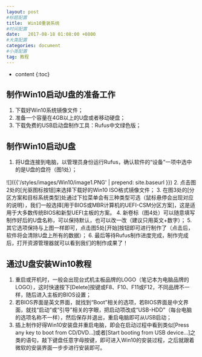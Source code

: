 ```yaml
---
layout: post
#标题配置
title:  Win10重装系统
#时间配置
date:   2017-08-18 01:08:00 +0800
#大类配置
categories: document
#小类配置
tag: 教程
---
```


* content
{:toc}


## 制作Win10启动U盘的准备工作
1. 下载好Win10系统镜像文件；
2. 准备一个容量在4GB以上的U盘或者移动硬盘；
3. 下载免费的USB启动盘制作工具：Rufus中文绿色版；

## 制作Win10启动U盘
1. 将U盘连接到电脑，以管理员身份运行Rufus，确认软件的“设备”一项中选中的是U盘的盘符（图1处）；

![]({{'/styles/images/Win10/image1.PNG' | prepend: site.baseurl }})
2. 点击图2处的[光驱图标按钮]来选择下载好的Win10 ISO格式镜像文件；
3. 在图3处的[分区方案和目标系统类型]处通过下拉菜单会有三种类型可选（鼠标悬停会出现对应的说明），我们一般选择[用于BIOS或MBR计算机的UEFI-CSM分区方案]，这是适用于大多数传统BIOS和新型UEFI主板的方案。
4. 新卷标（图4处）可以随意填写制作好后的U盘名称，可以保持默认，也可以改一改（建议只用英文+数字）；
5. 其它选项保持与上图一样即可，点击图5处[开始]按钮即可进行制作了（点击后，软件将会清除U盘上所有的数据）；
6. 最后等待Rufus制作进度完成，制作完成后，打开资源管理器就可以看到我们的制作成果了！

## 通过U盘安装Win10教程
1. 重启或开机时，一般会出现台式机主板品牌的LOGO（笔记本为电脑品牌的LOGO），这时快速按下[Delete]按键或F8、F10、F11或F12，不同品牌不一样，随后进入主板的BIOS设置；
2. 若BIOS界面是英文界面，就找到“Boot”相关的选项，若BIOS界面是中文界面，就找“启动”或“引导”相关的字眼，把启动项改成“USB-HDD”（每台电脑的选项名称不一样），然后保存并退出，重启电脑即可从USB启动；
3. 插上制作好得Win10安装盘并重启电脑，即会在启动过程中看到类似[Press any key to boot from CD/DVD...]或者[Start booting from USB device...]之类的语句，敲下键盘任意字母按键，即可进入Win10的安装过程，之后就跟着微软的安装界面一步步进行安装即可。